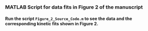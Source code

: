 ### MATLAB Script for data fits in Figure 2 of the manuscript
#### Run the script <code>Figure_2_Source_Code.m</code> to see the data and the corresponding kinetic fits shown in Figure 2.
